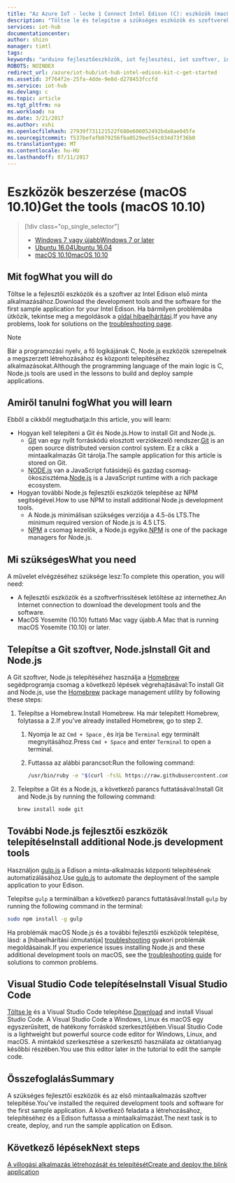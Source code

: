 ```yaml
---
title: "Az Azure IoT - lecke 1 Connect Intel Edison (C): eszközök (macOS) beszerzése |} Microsoft Docs"
description: "Töltse le és telepítse a szükséges eszközök és szoftverek Edison első minta alkalmazásához macOS."
services: iot-hub
documentationcenter: 
author: shizn
manager: timtl
tags: 
keywords: "arduino fejlesztőeszközök, iot fejlesztési, iot szoftver, internet dolgot szoftver, telepítse git mac, telepítés csomópont js mac gépen"
ROBOTS: NOINDEX
redirect_url: /azure/iot-hub/iot-hub-intel-edison-kit-c-get-started
ms.assetid: 3f764f2e-25fa-4dde-9e8d-d278453fccfd
ms.service: iot-hub
ms.devlang: c
ms.topic: article
ms.tgt_pltfrm: na
ms.workload: na
ms.date: 3/21/2017
ms.author: xshi
ms.openlocfilehash: 27939f731121522f688e606052492bda8ae045fe
ms.sourcegitcommit: f537befafb079256fba0529ee554c034d73f36b0
ms.translationtype: MT
ms.contentlocale: hu-HU
ms.lasthandoff: 07/11/2017
---
```

# <a name="get-the-tools-macos-1010"></a><span data-ttu-id="5ec45-104">Eszközök beszerzése (macOS 10.10)</span><span class="sxs-lookup"><span data-stu-id="5ec45-104">Get the tools (macOS 10.10)</span></span>
> [!div class="op_single_selector"]
> * <span data-ttu-id="5ec45-105">[Windows 7 vagy újabb][windows]</span><span class="sxs-lookup"><span data-stu-id="5ec45-105">[Windows 7 or later][windows]</span></span>
> * <span data-ttu-id="5ec45-106">[Ubuntu 16.04][ubuntu]</span><span class="sxs-lookup"><span data-stu-id="5ec45-106">[Ubuntu 16.04][ubuntu]</span></span>
> * <span data-ttu-id="5ec45-107">[macOS 10.10][macos]</span><span class="sxs-lookup"><span data-stu-id="5ec45-107">[macOS 10.10][macos]</span></span>

## <a name="what-you-will-do"></a><span data-ttu-id="5ec45-108">Mit fog</span><span class="sxs-lookup"><span data-stu-id="5ec45-108">What you will do</span></span>
<span data-ttu-id="5ec45-109">Töltse le a fejlesztői eszközök és a szoftver az Intel Edison első minta alkalmazásához.</span><span class="sxs-lookup"><span data-stu-id="5ec45-109">Download the development tools and the software for the first sample application for your Intel Edison.</span></span> <span data-ttu-id="5ec45-110">Ha bármilyen problémába ütközik, tekintse meg a megoldások a [oldal hibaelhárítási][troubleshooting].</span><span class="sxs-lookup"><span data-stu-id="5ec45-110">If you have any problems, look for solutions on the [troubleshooting page][troubleshooting].</span></span>

> [!NOTE]
> <span data-ttu-id="5ec45-111">Bár a programozási nyelv, a fő logikájának C, Node.js eszközök szerepelnek a megszerzett létrehozásához és központi telepítéséhez alkalmazásokat.</span><span class="sxs-lookup"><span data-stu-id="5ec45-111">Although the programming language of the main logic is C, Node.js tools are used in the lessons to build and deploy sample applications.</span></span>

## <a name="what-you-will-learn"></a><span data-ttu-id="5ec45-112">Amiről tanulni fog</span><span class="sxs-lookup"><span data-stu-id="5ec45-112">What you will learn</span></span>
<span data-ttu-id="5ec45-113">Ebből a cikkből megtudhatja:</span><span class="sxs-lookup"><span data-stu-id="5ec45-113">In this article, you will learn:</span></span>

* <span data-ttu-id="5ec45-114">Hogyan kell telepíteni a Git és Node.js.</span><span class="sxs-lookup"><span data-stu-id="5ec45-114">How to install Git and Node.js.</span></span>
  * <span data-ttu-id="5ec45-115">[Git](https://git-scm.com) van egy nyílt forráskódú elosztott verziókezelő rendszer.</span><span class="sxs-lookup"><span data-stu-id="5ec45-115">[Git](https://git-scm.com) is an open source distributed version control system.</span></span> <span data-ttu-id="5ec45-116">Ez a cikk a mintaalkalmazás Git tárolja.</span><span class="sxs-lookup"><span data-stu-id="5ec45-116">The sample application for this article is stored on Git.</span></span>
  * <span data-ttu-id="5ec45-117">[NODE.js](https://nodejs.org/en/) van a JavaScript futásidejű és gazdag csomag-ökoszisztéma.</span><span class="sxs-lookup"><span data-stu-id="5ec45-117">[Node.js](https://nodejs.org/en/) is a JavaScript runtime with a rich package ecosystem.</span></span>
* <span data-ttu-id="5ec45-118">Hogyan további Node.js fejlesztői eszközök telepítése az NPM segítségével.</span><span class="sxs-lookup"><span data-stu-id="5ec45-118">How to use NPM to install additional Node.js development tools.</span></span>
  * <span data-ttu-id="5ec45-119">A Node.js minimálisan szükséges verziója a 4.5-ös LTS.</span><span class="sxs-lookup"><span data-stu-id="5ec45-119">The minimum required version of Node.js is 4.5 LTS.</span></span>
  * <span data-ttu-id="5ec45-120">[NPM](https://www.npmjs.com) a csomag kezelők, a Node.js egyike.</span><span class="sxs-lookup"><span data-stu-id="5ec45-120">[NPM](https://www.npmjs.com) is one of the package managers for Node.js.</span></span>

## <a name="what-you-need"></a><span data-ttu-id="5ec45-121">Mi szükséges</span><span class="sxs-lookup"><span data-stu-id="5ec45-121">What you need</span></span>
<span data-ttu-id="5ec45-122">A művelet elvégzéséhez szüksége lesz:</span><span class="sxs-lookup"><span data-stu-id="5ec45-122">To complete this operation, you will need:</span></span>
* <span data-ttu-id="5ec45-123">A fejlesztői eszközök és a szoftverfrissítések letöltése az internethez.</span><span class="sxs-lookup"><span data-stu-id="5ec45-123">An Internet connection to download the development tools and the software.</span></span>
* <span data-ttu-id="5ec45-124">MacOS Yosemite (10.10) futtató Mac vagy újabb.</span><span class="sxs-lookup"><span data-stu-id="5ec45-124">A Mac that is running macOS Yosemite (10.10) or later.</span></span>

## <a name="install-git-and-nodejs"></a><span data-ttu-id="5ec45-125">Telepítse a Git szoftver, Node.js</span><span class="sxs-lookup"><span data-stu-id="5ec45-125">Install Git and Node.js</span></span>
<span data-ttu-id="5ec45-126">A Git szoftver, Node.js telepítéséhez használja a [Homebrew](http://brew.sh) segédprogramja csomag a következő lépések végrehajtásával:</span><span class="sxs-lookup"><span data-stu-id="5ec45-126">To install Git and Node.js, use the [Homebrew](http://brew.sh) package management utility by following these steps:</span></span>

1. <span data-ttu-id="5ec45-127">Telepítse a Homebrew.</span><span class="sxs-lookup"><span data-stu-id="5ec45-127">Install Homebrew.</span></span> <span data-ttu-id="5ec45-128">Ha már telepített Homebrew, folytassa a 2.</span><span class="sxs-lookup"><span data-stu-id="5ec45-128">If you've already installed Homebrew, go to step 2.</span></span>

   1. <span data-ttu-id="5ec45-129">Nyomja le az `Cmd + Space` , és írja be `Terminal` egy terminált megnyitásához.</span><span class="sxs-lookup"><span data-stu-id="5ec45-129">Press `Cmd + Space` and enter `Terminal` to open a terminal.</span></span>
   2. <span data-ttu-id="5ec45-130">Futtassa az alábbi parancsot:</span><span class="sxs-lookup"><span data-stu-id="5ec45-130">Run the following command:</span></span>

      ```bash
      /usr/bin/ruby -e "$(curl -fsSL https://raw.githubusercontent.com/Homebrew/install/master/install)"
      ```
2. <span data-ttu-id="5ec45-131">Telepítse a Git és a Node.js, a következő parancs futtatásával:</span><span class="sxs-lookup"><span data-stu-id="5ec45-131">Install Git and Node.js by running the following command:</span></span>

   ```bash
   brew install node git
   ```

## <a name="install-additional-nodejs-development-tools"></a><span data-ttu-id="5ec45-132">További Node.js fejlesztői eszközök telepítése</span><span class="sxs-lookup"><span data-stu-id="5ec45-132">Install additional Node.js development tools</span></span>
<span data-ttu-id="5ec45-133">Használjon [gulp.js](http://gulpjs.com) a Edison a minta-alkalmazás központi telepítésének automatizálásához.</span><span class="sxs-lookup"><span data-stu-id="5ec45-133">Use [gulp.js](http://gulpjs.com) to automate the deployment of the sample application to your Edison.</span></span>

<span data-ttu-id="5ec45-134">Telepítse `gulp` a terminálban a következő parancs futtatásával:</span><span class="sxs-lookup"><span data-stu-id="5ec45-134">Install `gulp` by running the following command in the terminal:</span></span>

```bash
sudo npm install -g gulp
```

<span data-ttu-id="5ec45-135">Ha problémák macOS Node.js és a további fejlesztői eszközök telepítése, lásd: a [hibaelhárítási útmutatója] [ troubleshooting] gyakori problémák megoldásainak.</span><span class="sxs-lookup"><span data-stu-id="5ec45-135">If you experience issues installing Node.js and these additional development tools on macOS, see the [troubleshooting guide][troubleshooting] for solutions to common problems.</span></span>

## <a name="install-visual-studio-code"></a><span data-ttu-id="5ec45-136">Visual Studio Code telepítése</span><span class="sxs-lookup"><span data-stu-id="5ec45-136">Install Visual Studio Code</span></span>
<span data-ttu-id="5ec45-137">[Töltse le](https://code.visualstudio.com/docs/setup/osx) és a Visual Studio Code telepítése.</span><span class="sxs-lookup"><span data-stu-id="5ec45-137">[Download](https://code.visualstudio.com/docs/setup/osx) and install Visual Studio Code.</span></span> <span data-ttu-id="5ec45-138">A Visual Studio Code a Windows, Linux és macOS egy egyszerűsített, de hatékony forráskód szerkesztőjében.</span><span class="sxs-lookup"><span data-stu-id="5ec45-138">Visual Studio Code is a lightweight but powerful source code editor for Windows, Linux, and macOS.</span></span> <span data-ttu-id="5ec45-139">A mintakód szerkesztése a szerkesztő használata az oktatóanyag későbbi részében.</span><span class="sxs-lookup"><span data-stu-id="5ec45-139">You use this editor later in the tutorial to edit the sample code.</span></span>

## <a name="summary"></a><span data-ttu-id="5ec45-140">Összefoglalás</span><span class="sxs-lookup"><span data-stu-id="5ec45-140">Summary</span></span>
<span data-ttu-id="5ec45-141">A szükséges fejlesztői eszközök és az első mintaalkalmazás szoftver telepítése.</span><span class="sxs-lookup"><span data-stu-id="5ec45-141">You've installed the required development tools and software for the first sample application.</span></span> <span data-ttu-id="5ec45-142">A következő feladata a létrehozásához, telepítéséhez és a Edison futtassa a mintaalkalmazást.</span><span class="sxs-lookup"><span data-stu-id="5ec45-142">The next task is to create, deploy, and run the sample application on Edison.</span></span>

## <a name="next-steps"></a><span data-ttu-id="5ec45-143">Következő lépések</span><span class="sxs-lookup"><span data-stu-id="5ec45-143">Next steps</span></span>
<span data-ttu-id="5ec45-144">[A villogási alkalmazás létrehozását és telepítését][create-and-deploy-the-blink-application]</span><span class="sxs-lookup"><span data-stu-id="5ec45-144">[Create and deploy the blink application][create-and-deploy-the-blink-application]</span></span>
<!-- Images and links -->

[troubleshooting]: iot-hub-intel-edison-kit-c-troubleshooting.md
[create-and-deploy-the-blink-application]: iot-hub-intel-edison-kit-c-lesson1-deploy-blink-app.md
[windows]: iot-hub-intel-edison-kit-c-lesson1-get-the-tools-win32.md
[ubuntu]: iot-hub-intel-edison-kit-c-lesson1-get-the-tools-ubuntu.md
[macos]: iot-hub-intel-edison-kit-c-lesson1-get-the-tools-mac.md
